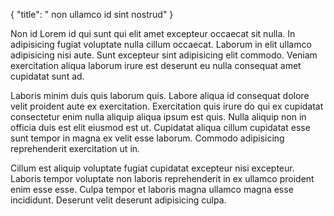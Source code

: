 {
  "title": " non ullamco id sint nostrud"
}

Non id Lorem id qui sunt qui elit amet excepteur occaecat sit nulla. In adipisicing fugiat voluptate nulla cillum occaecat. Laborum in elit ullamco adipisicing nisi aute. Sunt excepteur sint adipisicing elit commodo. Veniam exercitation aliqua laborum irure est deserunt eu nulla consequat amet cupidatat sunt ad.

Laboris minim duis quis laborum quis. Labore aliqua id consequat dolore velit proident aute ex exercitation. Exercitation quis irure do qui ex cupidatat consectetur enim nulla aliquip aliqua ipsum est quis. Nulla aliquip non in officia duis est elit eiusmod est ut. Cupidatat aliqua cillum cupidatat esse sunt tempor in magna ex velit esse laborum. Commodo adipisicing reprehenderit exercitation ut in.

Cillum est aliquip voluptate fugiat cupidatat excepteur nisi excepteur. Laboris tempor voluptate non laboris reprehenderit in ex ullamco proident enim esse esse. Culpa tempor et laboris magna ullamco magna esse incididunt. Deserunt velit deserunt adipisicing culpa.
